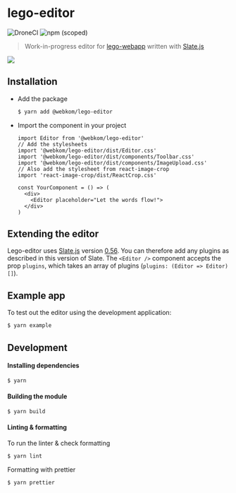 # lego-editor

![DroneCI](https://ci.abakus.no/api/badges/webkom/lego-editor/status.svg?branch=master) ![npm (scoped)](https://img.shields.io/npm/v/@webkom/lego-editor?style=flat-square)

> Work-in-progress editor for [lego-webapp](https://github.com/webkom/lego-webapp) written with [Slate.js](https://docs.slatejs.org)

<img src="https://i.imgur.com/6zIQhYm.png" />

## Installation

- Add the package
  ```sh
  $ yarn add @webkom/lego-editor
  ```
- Import the component in your project

  ```JSX
  import Editor from '@webkom/lego-editor'
  // Add the stylesheets
  import '@webkom/lego-editor/dist/Editor.css'
  import '@webkom/lego-editor/dist/components/Toolbar.css'
  import '@webkom/lego-editor/dist/components/ImageUpload.css'
  // Also add the stylesheet from react-image-crop
  import 'react-image-crop/dist/ReactCrop.css'

  const YourComponent = () => (
    <div>
      <Editor placeholder="Let the words flow!">
    </div>
  )
  ```

## Extending the editor

Lego-editor uses [Slate.js](https://github.com/ianstormtaylor/slate) version [0.56](https://docs.slatejs.org/general/changelog#0-56-0-december-17-2019). You can therefore add any plugins as described in this version of Slate.
The `<Editor />` component accepts the prop `plugins`, which takes an array of plugins
(`plugins: (Editor => Editor)[]`).

## Example app

To test out the editor using the development application:

```sh
$ yarn example
```

## Development

#### Installing dependencies

```sh
$ yarn
```

#### Building the module

```sh
$ yarn build
```

#### Linting & formatting

To run the linter & check formatting

```sh
$ yarn lint
```

Formatting with prettier

```sh
$ yarn prettier
```
